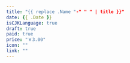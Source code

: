 ```yaml
---
title: "{{ replace .Name "-" " " | title }}"
date: {{ .Date }}
isCJKLanguage: true
draft: true
paid: true
price: "￥3.00"
icon: ""
link: ""
---
```


